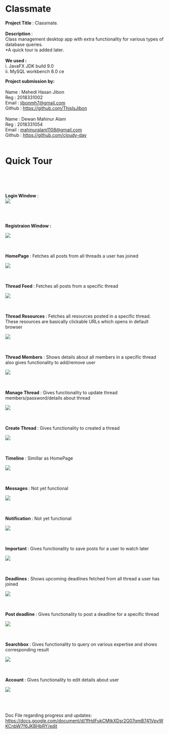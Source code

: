 # Classmate
<b>Project Title </b> : Classmate. \
 \
<b>Description </b> : \
Class management desktop app with extra functionality for various types of database queries. \
*A quick tour is added later. \
 \
 <b>We used : </b> \
 i. JavaFX JDK build 9.0 \
 ii. MySQL workbench 8.0 ce <br/> 

<b>Project submission by: </b> \
 \
Name : Mehedi Hasan Jibon \
Reg : 2018331002 \
Email : jibonmh7@gmail.com \
Github : https://github.com/ThisIsJibon \
 \
Name : Dewan Mahinur Alam \
Reg : 2018331054 \
Email : mahinuralam1108@gmail.com \
Github :  https://github.com/cloudy-day <br/> <br/>

 # Quick Tour
 <br/>
 
<br/><br/>
<b>Login Window</b> : 
 <br/>
![](https://github.com/ThisIsJibon/Classmate/blob/master/resources/images/Screenshot(45).png)

<br/><br/>

<b>Registraion Window :</b> <br/>

![](https://github.com/ThisIsJibon/Classmate/blob/master/resources/images/Screenshot(46).png)

<br/><br/>
<b>HomePage </b> : Fetches all posts from all threads a user has joined <br/>



![](https://github.com/ThisIsJibon/Classmate/blob/master/resources/images/Screenshot(47).png)

<br/><br/>
<b>Thread Feed </b> : Fetches all posts from a specific thread <br/>



![](https://github.com/ThisIsJibon/Classmate/blob/master/resources/images/Screenshot(48).png)


<br/><br/>
<b>Thread Resources </b> : Fetches all resources posted in a specific thread. These resources are basically clickable URLs which opens in default browser <br/>


![](https://github.com/ThisIsJibon/Classmate/blob/master/resources/images/Screenshot(49).png)


<br/><br/>
<b>Thread Members</b> : Shows details about all members in a specific thread also gives functionality to add/remove user <br/>


![](https://github.com/ThisIsJibon/Classmate/blob/master/resources/images/Screenshot(50).png)


<br/><br/>
<b>Manage Thread  </b> : Gives functionality to update thread members/password/details about thread <br/>


![](https://github.com/ThisIsJibon/Classmate/blob/master/resources/images/Screenshot(51).png)

<br/><br/>
<b>Create Thread  </b> : Gives functionality to created a thread <br/>



![](https://github.com/ThisIsJibon/Classmate/blob/master/resources/images/Screenshot(52).png)



<br/><br/>
<b>Timeline  </b> : Simillar as HomePage <br/>


![](https://github.com/ThisIsJibon/Classmate/blob/master/resources/images/Screenshot(53).png)


<br/><br/>
<b>Messages  </b> : Not yet functional <br/>


![](https://github.com/ThisIsJibon/Classmate/blob/master/resources/images/Screenshot(54).png)



<br/><br/>
<b>Notification  </b> : Not yet functional <br/>


![](https://github.com/ThisIsJibon/Classmate/blob/master/resources/images/Screenshot(55).png)


<br/><br/>
<b>Important </b> : Gives functionality to save posts for a user to watch later <br/>



![](https://github.com/ThisIsJibon/Classmate/blob/master/resources/images/Screenshot(56).png)

<br/><br/>
<b>Deadlines </b> : Shows upcoming deadlines fetched from all thread a user has joined <br/>



![](https://github.com/ThisIsJibon/Classmate/blob/master/resources/images/Screenshot(57).png)



<br/><br/>
<b>Post deadline </b> : Gives functionality to post a deadline for a specific thread <br/>

![](https://github.com/ThisIsJibon/Classmate/blob/master/resources/images/Screenshot(58).png)



<br/><br/>
<b>Searchbox </b> : Gives functionality to query on various expertise and shows corresponding result <br/>

![](https://github.com/ThisIsJibon/Classmate/blob/master/resources/images/Screenshot(59).png)





<br/><br/>
<b>Account </b> : Gives functionality to edit details about user <br/>


![](https://github.com/ThisIsJibon/Classmate/blob/master/resources/images/Screenshot(60).png)



<br/> <br/> <br/>
Doc File regarding progress and updates: <br/>
https://docs.google.com/document/d/1fHdFukCMtkXDsr2G07qmB741VpvWKCnbW7f6JKBHbRY/edit

